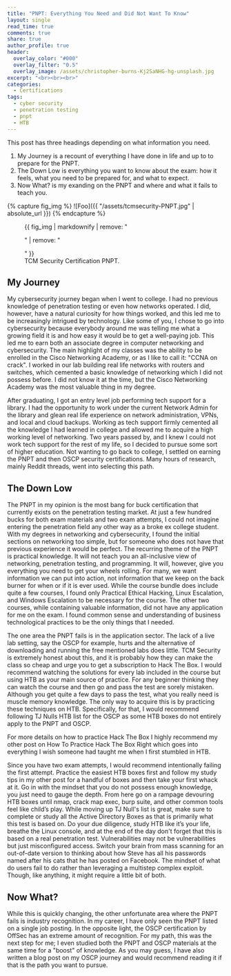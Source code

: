 ```yaml
---
title: "PNPT: Everything You Need and Did Not Want To Know"
layout: single
read_time: true
comments: true
share: true
author_profile: true
header:
  overlay_color: "#000"
  overlay_filter: "0.5"
  overlay_image: /assets/christopher-burns-Kj2SaNHG-hg-unsplash.jpg
excerpt: "<br><br><br>"
categories:
  - Certifications
tags:
  - cyber security
  - penetration testing
  - pnpt
  - HTB
---
```


This post has three headings depending on what information you need. 

1. My Journey is a recount of everything I have done in life and up to to prepare for the PNPT.
2. The Down Low is everything you want to know about the exam: how it feels, what you need to be prepared for, and what to expect.
3. Now What? is my exanding on the PNPT and where and what it fails to teach you.


{% capture fig_img %}
![Foo]({{ "/assets/tcmsecurity-PNPT.jpg" | absolute_url }})
{% endcapture %}

<figure>
  {{ fig_img | markdownify | remove: "<p>" | remove: "</p>" }}
  <figcaption>TCM Security Certification PNPT.</figcaption>
</figure>


## My Journey

My cybersecurity journey began when I went to college. I had no previous knowledge of penetration testing or even how networks operated. I did, however, have a natural curiosity for how things worked, and this led me to be increasingly intrigued by technology. Like some of you, I chose to go into cybersecurity because everybody around me was telling me what a growing field it is and how easy it would be to get a well-paying job. This led me to earn both an associate degree in computer networking and cybersecurity. The main highlight of my classes was the ability to be enrolled in the Cisco Networking Academy, or as I like to call it: "CCNA on crack". I worked in our lab building real life networks with routers and switches, which cemented a basic knowledge of networking which I did not possess before. I did not know it at the time, but the Cisco Networking Academy was the most valuable thing in my degree.

After graduating, I got an entry level job performing tech support for a library. I had the opportunity to work under the current Network Admin for the library and glean real life experience on network administration, VPNs, and local and cloud backups. Working as tech support firmly cemented all the knowledge I had learned in college and allowed me to acquire a high working level of networking. Two years passed by, and I knew I could not work tech support for the rest of my life, so I decided to pursue some sort of higher education. Not wanting to go back to college, I settled on earning the PNPT and then OSCP security certifications. Many hours of research, mainly Reddit threads, went into selecting this path.

## The Down Low

The PNPT in my opinion is the most bang for buck certification that currently exists on the penetration testing market. At just a few hundred bucks for both exam materials and two exam attempts, I could not imagine entering the penetration field any other way as a broke ex college student. With my degrees in networking and cybersecurity, I found the initial sections on networking too simple, but for someone who does not have that previous experience it would be perfect. The recurring theme of the PNPT is practical knowledge. It will not teach you an all-inclusive view of networking, penetration testing, and programming. It will, however, give you everything you need to get your wheels rolling. For many, we want information we can put into action, not information that we keep on the back burner for when or if it is ever used. While the course bundle does include quite a few courses, I found only Practical Ethical Hacking, Linux Escalation, and Windows Escalation to be necessary for the course. The other two courses, while containing valuable information, did not have any application for me on the exam. I found common sense and understanding of business technological practices to be the only things that I needed.

The one area the PNPT fails is in the application sector. The lack of a live lab setting, say the OSCP for example, hurts and the alternative of downloading and running the free mentioned labs does little. TCM Security is extremely honest about this, and it is probably how they can make the class so cheap and urge you to get a subscription to Hack The Box. I would recommend watching the solutions for every lab included in the course but using HTB as your main source of practice. For any beginner thinking they can watch the course and then go and pass the test are sorely mistaken. Although you get quite a few days to pass the test, what you really need is muscle memory knowledge. The only way to acquire this is by practicing these techniques on HTB. Specifically, for that, I would recommend following TJ Nulls HTB list for the OSCP as some HTB boxes do not entirely apply to the PNPT and OSCP.

For more details on how to practice Hack The Box I highly recommend my other post on How To Practice Hack The Box Right which goes into everything I wish someone had taught me when I first stumbled in HTB.

Since you have two exam attempts, I would recommend intentionally failing the first attempt. Practice the easiest HTB boxes first and follow my study tips in my other post for a handful of boxes and then take your first whack at it. Go in with the mindset that you do not possess enough knowledge, you just need to gauge the depth. From here go on a rampage devouring HTB boxes until nmap, crack map exec, burp suite, and other common tools feel like child’s play. While moving up TJ Null's list is great, make sure to complete or study all the Active Directory Boxes as that is primarily what this test is based on. Do your due diligence, study HTB like it’s your life, breathe the Linux console, and at the end of the day don't forget that this is based on a real penetration test. Vulnerabilities may not be vulnerabilities but just misconfigured access. Switch your brain from mass scanning for an out-of-date version to thinking about how Steve has all his passwords named after his cats that he has posted on Facebook. The mindset of what do users fail to do rather than leveraging a multistep complex exploit. Though, like anything, it might require a little bit of both.

## Now What?
While this is quickly changing, the other unfortunate area where the PNPT fails is industry recognition. In my career, I have only seen the PNPT listed on a single job posting. In the opposite light, the OSCP certification by OffSec has an extreme amount of recognition. For my path, this was the next step for me; I even studied both the PNPT and OSCP materials at the same time for a "boost" of knowledge. As you may guess, I have also written a blog post on my OSCP journey and would recommend reading it if that is the path you want to pursue.
